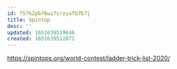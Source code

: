 ```yaml
---
id: f57k2p676wz7crzyafb7b7j
title: Spintop
desc: ''
updated: 1651639519646
created: 1651639512871
---
```

https://spintops.org/world-contest/ladder-trick-list-2020/
